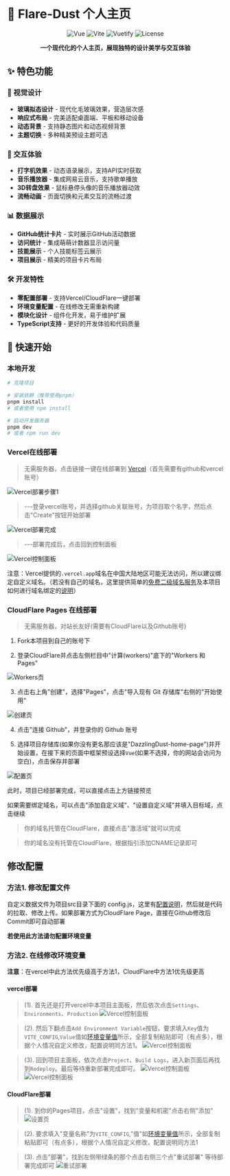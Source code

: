 # 🌟 Flare-Dust 个人主页

<div align="center">

![Vue](https://img.shields.io/badge/Vue-3.x-4FC08D?logo=vue.js&logoColor=white)
![Vite](https://img.shields.io/badge/Vite-5.x-646CFF?logo=vite&logoColor=white)
![Vuetify](https://img.shields.io/badge/Vuetify-3.x-1867C0?logo=vuetify&logoColor=white)
![License](https://img.shields.io/badge/License-MIT-green)

**一个现代化的个人主页，展现独特的设计美学与交互体验**

</div>

## ✨ 特色功能

### 🎨 视觉设计
- **玻璃拟态设计** - 现代化毛玻璃效果，营造层次感
- **响应式布局** - 完美适配桌面端、平板和移动设备
- **动态背景** - 支持静态图片和动态视频背景
- **主题切换** - 多种精美预设主题可选

### 💫 交互体验  
- **打字机效果** - 动态语录展示，支持API实时获取
- **音乐播放器** - 集成网易云音乐，支持歌单播放
- **3D转盘效果** - 鼠标悬停头像的音乐播放器动效
- **流畅动画** - 页面切换和元素交互的流畅过渡

### 📊 数据展示
- **GitHub统计卡片** - 实时展示GitHub活动数据
- **访问统计** - 集成萌萌计数器显示访问量
- **技能展示** - 个人技能标签云展示
- **项目展示** - 精美的项目卡片布局

### 🛠️ 开发特性
- **零配置部署** - 支持Vercel/CloudFlare一键部署
- **环境变量配置** - 在线修改无需重新构建
- **模块化设计** - 组件化开发，易于维护扩展
- **TypeScript支持** - 更好的开发体验和代码质量

## 🚀 快速开始

### 本地开发

```bash
# 克隆项目

# 安装依赖（推荐使用pnpm）
pnpm install
# 或者使用 npm install

# 启动开发服务器
pnpm dev
# 或者 npm run dev
```

### Vercel在线部署

> 无需服务器，点击链接一键在线部署到 [Vercel](https://vercel.com/new/clone?s=https://github.com/DazzlingDust886/DazzlingDust-home-page.git)（首先需要有github和vercel账号）

![Vercel部署步骤1](./img/DazzlingDust-home-page/1737785497852.png)

> ---登录vercel账号，并选择github关联账号，为项目取个名字，然后点击"Create"按钮开始部署

![Vercel部署完成](./img/DazzlingDust-home-page/1737538980894.png)

> ---部署完成后，点击回到控制面板

![Vercel控制面板](./img/DazzlingDust-home-page/1737539171658.png)

注意：Vercel提供的`.vercel.app`域名在中国大陆地区可能无法访问，所以建议绑定自定义域名。（若没有自己的域名，这里提供简单的[免费二级域名服务](https://sds.DazzlingDust.top)及本项目如何进行域名绑定的[说明](./img/domainToVercel.md)）

### CloudFlare Pages 在线部署

> 无需服务器，对站长友好(需要有CloudFlare以及Github账号)

1. Fork本项目到自己的账号下
   
2. 登录CloudFlare并点击左侧栏目中"计算(workers)"底下的"Workers 和 Pages"

![Workers页](./img/DazzlingDust-home-page/IMG_20250813_122124.jpg)

3. 点击右上角"创建"，选择"Pages"，点击"导入现有 Git 存储库"右侧的"开始使用"

![创建页](./img/DazzlingDust-home-page/IMG_20250813_122156.jpg)

4. 点击"连接 Github"，并登录你的 Github 账号

5. 选择项目存储库(如果你没有更名那应该是"DazzlingDust-home-page")并开始设置，在接下来的页面中框架预设选择`Vue`(如果不选择，你的网站会访问为空白)，点击保存并部署

![配置页](./img/DazzlingDust-home-page/IMG_20250813_122251.jpg)

此时，项目已经部署完成，可以直接点击上方链接预览

如果需要绑定域名，可以点击"添加自定义域"、"设置自定义域"并填入目标域，点击继续

> 你的域名托管在CloudFlare，直接点击"激活域"就可以完成

> 你的域名没有托管在CloudFlare，根据指引添加CNAME记录即可

## 修改配置

### 方法1. 修改配置文件

自定义数据文件为项目src目录下面的 config.js，这里有[配置说明](./img/config.md)，然后就是代码的拉取、修改上传。如果部署方式为CloudFlare Page，直接在Github修改后Commit即可自动部署

**若使用此方法请勿配置环境变量**

### 方法2. 在线修改环境变量

**注意**：在vercel中此方法优先级高于方法1，CloudFlare中方法1优先级更高

#### vercel部署

> (1). 首先还是打开vercel中本项目主面板，然后依次点击`Settings`、`Environments`、`Production`
![Vercel控制面板](./img/DazzlingDust-home-page/1737624788108.png)

> (2). 然后下翻点击`Add Environment Variable`按钮，要求填入`Key`值为`VITE_CONFIG`,`Value`值如[环境变量值](./img/env.md)所示，全部复制粘贴即可（有点多），根据个人情况自定义修改，配置说明同方法1。
![Vercel控制面板](./img/DazzlingDust-home-page/1737625015472.png)

> (3). 回到项目主面板，依次点击`Project`、`Build Logs`，进入新页面后再找到`Redeploy`。最后等待重新部署完成即可。
![Vercel控制面板](./img/DazzlingDust-home-page/1737626184576.png)
![Vercel控制面板](./img/DazzlingDust-home-page/1737626397809.png)

#### CloudFlare部署

> (1). 到你的Pages项目，点击"设置"，找到"变量和机密"点击右侧"添加"
![设置页](./img/DazzlingDust-home-page/IMG_20250813_125718.jpg)

> (2). 要求填入"变量名称"为`VITE_CONFIG`,"值"如[环境变量值](./img/env.md)所示，全部复制粘贴即可（有点多），根据个人情况自定义修改，配置说明同方法1

> (3). 点击"部署"，找到左侧带绿条的那个点击右侧三个点"重试部署" 等待部署完成即可
![重试部署](./img/DazzlingDust-home-page/IMG_20250813_131021.jpg)
